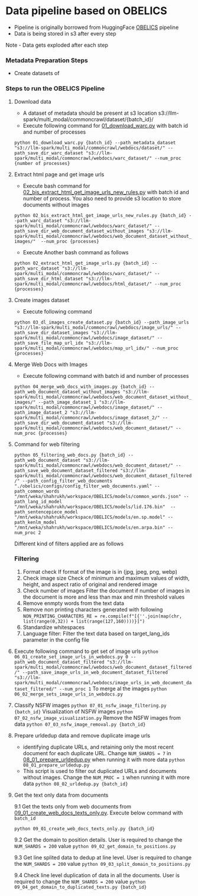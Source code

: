 # Data pipeline based on OBELICS
- Pipeline is originally borrowed from HuggingFace [OBELICS](https://github.com/huggingface/OBELICS/tree/main) pipeline
- Data is being stored in s3 after every step

Note - Data gets exploded after each step
### Metadata Preparation Steps
- Create datasets of 

### Steps to run the OBELICS Pipeline

1. Download data
   - A dataset of metadata should be present at s3 location s3://llm-spark/multi_modal/commoncrawl/dataset/{batch_id}/
   - Execute following command for [01_download_warc.py](./01_download_warc.py) with batch id and number of processes 

   ```python 01_download_warc.py {batch_id} --path_metadata_dataset "s3://llm-spark/multi_modal/commoncrawl/webdocs/dataset/" --path_save_dir_warc_dataset "s3://llm-spark/multi_modal/commoncrawl/webdocs/warc_dataset/" --num_proc {number of processes}```
  
2. Extract html page and get image urls
   - Execute bash command for [02_bis_extract_html_get_image_urls_new_rules.py](./02_bis_extract_html_get_image_urls_new_rules.py) with batch id and number of process. You also need to provide s3 location to store documents without images 
   
   ```python 02_bis_extract_html_get_image_urls_new_rules.py {batch_id} --path_warc_dataset "s3://llm-spark/multi_modal/commoncrawl/webdocs/warc_dataset/" --path_save_dir_web_document_dataset_without_images "s3://llm-spark/multi_modal/commoncrawl/webdocs/web_document_dataset_without_images/"  --num_proc {processes}```
   - Execute Another bash command as follows 
   
   ```python 02_extract_html_get_image_urls.py {batch_id} --path_warc_dataset "s3://llm-spark/multi_modal/commoncrawl/webdocs/warc_dataset/" --path_save_dir_html_dataset "s3://llm-spark/multi_modal/commoncrawl/webdocs/html_dataset/" --num_proc {processes}```
  
3. Create images dataset
   - Execute following command 
   
   ```python 03_dl_images_create_dataset.py {batch_id} --path_image_urls "s3://llm-spark/multi_modal/commoncrawl/webdocs/image_urls/" --path_save_dir_dataset_images "s3://llm-spark/multi_modal/commoncrawl/webdocs/image_dataset/" --path_save_file_map_url_idx "s3://llm-spark/multi_modal/commoncrawl/webdocs/map_url_idx/" --num_proc {processes}```
  
4. Merge Web Docs with Images
   - Execute following command with batch id and number of processes
   
   ```python 04_merge_web_docs_with_images.py {batch_id} --path_web_document_dataset_without_images "s3://llm-spark/multi_modal/commoncrawl/webdocs/web_document_dataset_without_images/" --path_image_dataset_1 "s3://llm-spark/multi_modal/commoncrawl/webdocs/image_dataset/" --path_image_dataset_2 "s3://llm-spark/multi_modal/commoncrawl/webdocs/image_dataset_2/" --path_save_dir_web_document_dataset "s3://llm-spark/multi_modal/commoncrawl/webdocs/web_document_dataset/" --num_proc {processes}```

5. Command for web filtering
   
   ```python 05_filtering_web_docs.py {batch_id} --path_web_document_dataset "s3://llm-spark/multi_modal/commoncrawl/webdocs/web_document_dataset/" --path_save_web_document_dataset_filtered "s3://llm-spark/multi_modal/commoncrawl/webdocs/web_document_dataset_filtered/" --path_config_filter_web_documents "./obelics/configs/config_filter_web_documents.yaml" --path_common_words "/mnt/weka/shahrukh/workspace/OBELICS/models/common_words.json" --path_lang_id_model "/mnt/weka/shahrukh/workspace/OBELICS/models/lid.176.bin"  --path_sentencepiece_model "/mnt/weka/shahrukh/workspace/OBELICS/models/en.sp.model" --path_kenlm_model "/mnt/weka/shahrukh/workspace/OBELICS/models/en.arpa.bin" --num_proc 2```
   
   Different kind of filters applied are as follows
   ### Filtering
      1. Format check
         If format of the image is in (jpg, jpeg, png, webp)
      2. Check image size
         Check of minimum and maximum values of width, height, and aspect ratio of original and rendered image
      3. Check number of images
         Filter the document if number of images in the document is more and less than max and min threshold values
      4. Remove enmpty words from the text data
      5. Remove non printing characters generated with following
         ```NON_PRINTING_CHARACTERS_RE = re.compile(f"[{''.join(map(chr, list(range(0,32)) + list(range(127,160))))}]")```
      6. Standardize whitespaces
      7. Language filter: Filter the text data based on target_lang_ids parameter in the config file

6. Execute following command to get set of image urls
   ```python 06_01_create_set_image_urls_in_webdocs.py 0 --path_web_document_dataset_filtered "s3://llm-spark/multi_modal/commoncrawl/webdocs/web_document_dataset_filtered/" --path_save_image_urls_in_web_document_dataset_filtered "s3://llm-spark/multi_modal/commoncrawl/webdocs/image_urls_in_web_document_dataset_filtered/" --num_proc 1```
    To merge al the images
   ```python 06_02_merge_sets_image_urls_in_webdocs.py```
7. Classify NSFW images
   ```python 07_01_nsfw_image_filtering.py {batch_id}```
   Visualization of NSFW images
   ```python 07_02_nsfw_image_visualization.py```
   Remove the NSFW images from data
   ```python 07_03_nsfw_image_removal.py {batch_id}```
8. Prepare urldedup data and remove duplicate image urls
   - identifying duplicate URLs, and retaining only the most recent document for each duplicate URL. Change `NUM_SHARDS = 7` in [08_01_prepare_urldedup.py](./08_01_prepare_urldedup.py) when running it with more data
   ```python 08_01_prepare_urldedup.py```
   - This script is used to filter out duplicated URLs and documents without images. Change the `NUM_PROC = 1` when running it with more data
   ```python 08_02_urldedup.py {batch_id}```

9. Get the text only data from documents 
   
   9.1 Get the texts only from web documents from [09_01_create_web_docs_texts_only.py](./09_01_create_web_docs_texts_only.py). Execute below command with `batch_id`

   ```python 09_01_create_web_docs_texts_only.py {batch_id}```

   9.2 Get the domain to position details. User is required to change the `NUM_SHARDS = 200` value
   ```python 09_02_get_domain_to_positions.py```

   9.3 Get line splited data to dedup at line level. User is required to change the `NUM_SHARDS = 200` value
   ```python 09_03_split_domain_to_positions.py```

   9.4 Check line level duplication of data in all the documents.  User is required to change the `NUM_SHARDS = 200` value
   ```python 09_04_get_domain_to_duplicated_texts.py {batch_id}```

